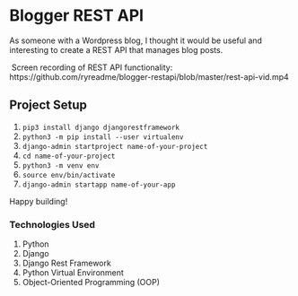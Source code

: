 # Blogger REST API
As someone with a Wordpress blog, I thought it would be useful and interesting to create a REST API that manages blog posts.

<img src='https://github.com/ryreadme/blogger-restapi/blob/master/rest-api.png' alt=''>
Screen recording of REST API functionality: https://github.com/ryreadme/blogger-restapi/blob/master/rest-api-vid.mp4

## Project Setup

1. `pip3 install django djangorestframework`
2. `python3 -m pip install --user virtualenv`
3. `django-admin startproject name-of-your-project`
4. `cd name-of-your-project`
5. `python3 -m venv env`
6. `source env/bin/activate`
7. `django-admin startapp name-of-your-app`

Happy building!

### Technologies Used

1. Python
2. Django
3. Django Rest Framework
4. Python Virtual Environment
5. Object-Oriented Programming (OOP)
